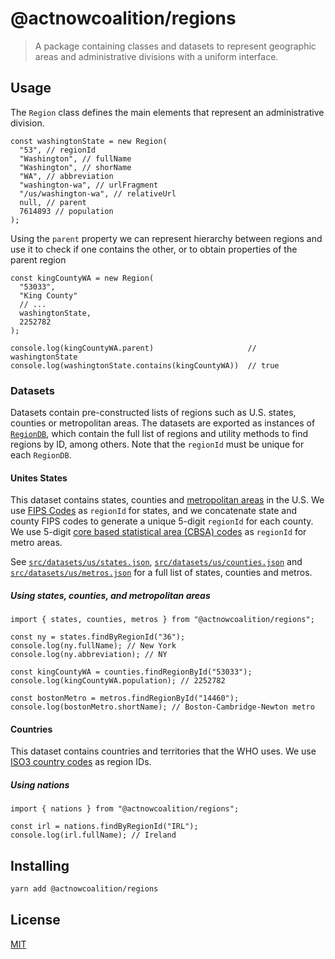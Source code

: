# @actnowcoalition/regions

> A package containing classes and datasets to represent geographic areas and administrative divisions with a uniform interface.

## Usage

The `Region` class defines the main elements that represent an administrative division.

```tsx
const washingtonState = new Region(
  "53", // regionId
  "Washington", // fullName
  "Washington", // shorName
  "WA", // abbreviation
  "washington-wa", // urlFragment
  "/us/washington-wa", // relativeUrl
  null, // parent
  7614893 // population
);
```

Using the `parent` property we can represent hierarchy between regions and use it to check if one contains the other, or to obtain properties of the parent region

```tsx
const kingCountyWA = new Region(
  "53033",
  "King County"
  // ...
  washingtonState,
  2252782
);

console.log(kingCountyWA.parent)                     // washingtonState
console.log(washingtonState.contains(kingCountyWA))  // true
```

### Datasets

Datasets contain pre-constructed lists of regions such as U.S. states, counties or metropolitan areas. The datasets are exported as instances of [`RegionDB`](src/RegionDB.ts), which
contain the full list of regions and utility methods to find regions by ID, among others. Note that the `regionId` must be unique for each `RegionDB`.

#### Unites States

This dataset contains states, counties and [metropolitan areas](https://www.census.gov/topics/housing/housing-patterns/about/core-based-statistical-areas.html) in the U.S. We use [FIPS Codes](https://www.census.gov/library/reference/code-lists/ansi.html) as `regionId` for states, and we concatenate state and county FIPS codes to generate a unique 5-digit `regionId` for each county. We use 5-digit [core based statistical area (CBSA) codes](https://www.census.gov/geographies/reference-files/time-series/demo/metro-micro/delineation-files.html) as `regionId` for metro areas.

See [`src/datasets/us/states.json`](src/datasets/us/states.json), [`src/datasets/us/counties.json`](src/datasets/us/counties.json) and [`src/datasets/us/metros.json`](src/datasets/us/metros.json) for a full list of states, counties and metros.

##### Using states, counties, and metropolitan areas

```tsx
import { states, counties, metros } from "@actnowcoalition/regions";

const ny = states.findByRegionId("36");
console.log(ny.fullName); // New York
console.log(ny.abbreviation); // NY

const kingCountyWA = counties.findRegionById("53033");
console.log(kingCountyWA.population); // 2252782

const bostonMetro = metros.findRegionById("14460");
console.log(bostonMetro.shortName); // Boston-Cambridge-Newton metro
```

#### Countries

This dataset contains countries and territories that the WHO uses. We use [ISO3 country codes](https://en.wikipedia.org/wiki/ISO_3166-1_alpha-3) as region IDs.

##### Using nations

```tsx
import { nations } from "@actnowcoalition/regions";

const irl = nations.findByRegionId("IRL");
console.log(irl.fullName); // Ireland
```

## Installing

```sh
yarn add @actnowcoalition/regions
```

## License

[MIT](./LICENSE)
